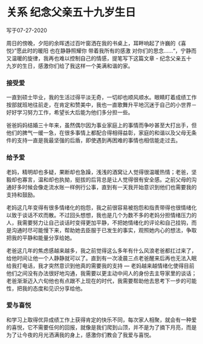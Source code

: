 # 关系 纪念父亲五十九岁生日

写于07-27-2020



周日的傍晚，夕阳的余晖透过百叶窗洒在我的书桌上，耳畔响起了许巍的《喜悦》”愿此时的暖阳 也在静静照耀你 带着我所有的感激 对你们的思念……“，宁静而又温暖的旋律，我再也难以控制自己的情感，提笔写下这篇文章 - 纪念父亲五十九岁的生日，感激你们给了我这样一个美满和谐的家。

### 接受爱

一直到硕士毕业，我的生活过得平淡无奇，一切却也顺风顺水。眼睛盯着成绩工作按部就班地往前走，在肯定和赞美中，我也一直歌舞升平地沉迷于自己的小世界－好好学习努力工作，希望长大后能为他们多分担一些。

爸爸妈妈结婚三十年来，虽然偶尔因为事业家庭上的事情而争吵甚至大打出手，但他们的脾气一缓一急，在很多事情上都配合得相得益彰，家庭的和谐以及父母无条件的支持一直是我最坚强的后盾，即使遇到再困难的事情也相信能走过去。

### 给予爱

老妈，精明却也多疑，果断却也急躁，浅浅的酒窝让人觉得很温暖热情；老爸，坚毅却也寡言，温和却也执拗，挺拔的后背总是让人觉得很有安全感。之前父母的沟通好多时候会像走流水账一样例行公事，直到有一天我开始意识到他们也需要我的支持和鼓励。

老妈这几年变得有很多情绪化的抱怨，我之前很容易被抱怨和指责带得也很情绪化以致于谈话不欢而散。不过回头想想，我也是几个为数不多的老妈分担情绪压力的人，我需要努力让自己谈话时变得更加平静，不把她情绪化的评论和自己挂钩，而是沟通时尽可能慢下来，帮助她去臣服于已发生的事实，观照她内心的想法，争取把我的平静和能量分享给她。

老爸这几年的焦虑感越来越多，我之前觉得这么多年有什么风浪老爸都扛过来了，给他时间让他一个人静静就可以了。直到有一次凌晨三点老爸醒来后再也无法入眠给我打电话，我才突然意识到他真的需要我的支持 — 老妈越来越情绪化使得目前他们之间没有办法很好地沟通，我需要以更主动中间人的身份去主导家里的谈话；老爸渐渐迈入六旬他也有点跟不上现在的时代，我需要帮助他去思考下一步的可能性，把我的态度和见识分享给他。

### 爱与喜悦

和学习上取得优异成绩工作上获得肯定的快乐不同，每次家人相聚，就会有一种爱的喜悦，它不需要任何的回报，就像是我们爬到山顶，并不是为了摘下月亮，而是为了让今夜的月光洒满我的身上，感激你们教会了我爱与喜悦。
